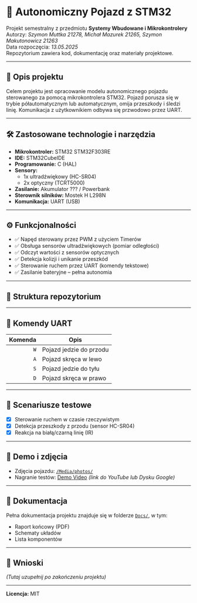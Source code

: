 # 🚗 Autonomiczny Pojazd z STM32

Projekt semestralny z przedmiotu **Systemy Wbudowane i Mikrokontrolery**  
Autorzy: _Szymon Muttka 21278, Michał Mazurek 21265, Szymon Makutonowicz 21263_   
Data rozpoczęcia: _13.05.2025_  
Repozytorium zawiera kod, dokumentację oraz materiały projektowe.

---

## 📌 Opis projektu

Celem projektu jest opracowanie modelu autonomicznego pojazdu sterowanego za pomocą mikrokontrolera STM32. Pojazd porusza się w trybie półautomatycznym lub automatycznym, omija przeszkody i śledzi linię. Komunikacja z użytkownikiem odbywa się przwodowo przez UART.

---

## 🛠️ Zastosowane technologie i narzędzia

- **Mikrokontroler:** STM32 STM32F303RE
- **IDE:** STM32CubeIDE
- **Programowanie:** C (HAL)
- **Sensory:**
  - 1x ultradźwiękowy (HC-SR04)
  - 2x optyczny (TCRT5000)
- **Zasilanie:** Akumulator ??? / Powerbank
- **Sterownik silników:** Mostek H L298N
- **Komunikacja:** UART (USB)

---

## ⚙️ Funkcjonalności

- ✅ Napęd sterowany przez PWM z użyciem Timerów
- ✅ Obsługa sensorów ultradźwiękowych (pomiar odległości)
- ✅ Odczyt wartości z sensorów optycznych
- ✅ Detekcja kolizji i unikanie przeszkód
- ✅ Sterowanie ruchem przez UART (komendy tekstowe)
- ✅ Zasilanie bateryjne – pełna autonomia

---

## 📁 Struktura repozytorium


---

## 🔌 Komendy UART

| Komenda | Opis                    |
|--------:|-------------------------|
| `W` | Pojazd jedzie do przodu     |
| `A` | Pojazd skręca w lewo        |
| `S` | Pojazd jedzie do tyłu       |
| `D` | Pojazd skręca w prawo       |

---

## 🧪 Scenariusze testowe

- [x] Sterowanie ruchem w czasie rzeczywistym
- [x] Detekcja przeszkody z przodu (sensor HC-SR04)
- [x] Reakcja na białą/czarną linię (IR)

---

## 📸 Demo i zdjęcia

- Zdjęcia pojazdu: [`/Media/photos/`](./Media/photos/)
- Nagranie testów: [Demo Video](#) *(link do YouTube lub Dysku Google)*

---

## 📄 Dokumentacja

Pełna dokumentacja projektu znajduje się w folderze [`Docs/`](./Docs/), w tym:
- Raport końcowy (PDF)
- Schematy układów
- Lista komponentów  

---

## 🧠 Wnioski

_(Tutaj uzupełnij po zakończeniu projektu)_

---

**Licencja:** MIT  
